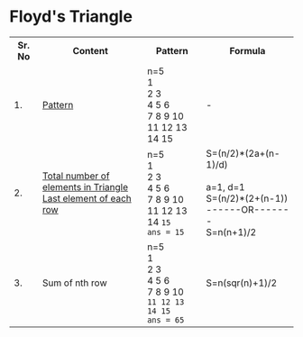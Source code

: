 <html>
  <head>
    <h1>Floyd's Triangle</h1>
  </head>
  <body>
    <table>
      <tr>
        <th>Sr. No</th>
        <th>Content</th>
        <th>Pattern</th>
        <th>Formula</th>
      </tr>
      <tr>
        <td>1.</td>
        <td><a href="https://github.com/Abhishek-Pashte/Patterns-CPP/blob/main/Programs/Floyd_Triangle/Floyd_Triangle.cpp">Pattern</a></td>
        <td>n=5<br>1<br>2 3<br>4 5 6<br>7 8 9 10<br>11 12 13 14 15</td>
        <td>-</td>
      </tr>
      <tr>
        <td>2.</td>
        <td><a href="https://github.com/Abhishek-Pashte/Patterns-CPP/blob/main/Programs/Floyd_Triangle/Number%20of%20Elements%20in%20Triangle">Total number of elements in Triangle</a><br><a href="https://github.com/Abhishek-Pashte/Patterns-CPP/blob/main/Programs/Floyd_Triangle/Number%20of%20Elements%20in%20Triangle">Last element of each row</a></td>
        <td>n=5<br>1<br>2 3<br>4 5 6<br>7 8 9 10<br>11 12 13 14 <code>15</code><br><code>ans = 15</code></td>
        <td>S=(n/2)*(2a+(n-1)/d)<br><br>
          a=1, d=1<br>
          S=(n/2)*(2+(n-1))<br>
          ------OR-------<br>
          S=n(n+1)/2
        </td>
      </tr>
      <tr>
        <td>3.</td>
        <td>Sum of nth row</td>
        <td>n=5<br>1<br>2 3<br>4 5 6<br>7 8 9 10<br><code>11 12 13 14 15</code><br><code>ans = 65</code></td>
        <td>S=n(sqr(n)+1)/2</td>
      </tr>
    </table>
  </body>
</html>
